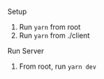 Setup
1. Run `yarn` from root
2. Run `yarn` from ./client
   
Run Server
1. From root, run `yarn dev`